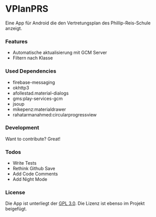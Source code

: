 # VPlanPRS
Eine App für Android die den Vertretungsplan des Phillip-Reis-Schule anzeigt.

### Features
  * Automatische aktualisierung mit GCM Server
  * Filtern nach Klasse

### Used Dependencies
   * firebase-messaging
   * okhttp3
   * afollestad.material-dialogs
   * gms:play-services-gcm
   * jsoup
   * mikepenz:materialdrawer
   * rahatarmanahmed:circularprogressview

### Development

Want to contribute? Great!

### Todos

 - Write Tests
 - Rethink Github Save
 - Add Code Comments
 - Add Night Mode

### License
Die App ist unterliegt der [GPL 3.0](chttps://www.gnu.org/licenses/gpl-3.0.de.html).
Die Lizenz ist ebenso im Projekt beigefügt. 
